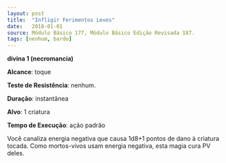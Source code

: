 ```yaml
---
layout: post
title:  "Infligir Ferimentos Leves"
date:   2018-01-01
source: Módulo Básico 177, Módulo Básico Edição Revisada 187.
tags: [nenhum, bardo]
---
```


**divina 1 (necromancia)**

**Alcance**: toque

**Teste de Resistência**: nenhum.

**Duração**: instantânea

**Alvo**: 1 criatura

**Tempo de Execução**: ação padrão

Você canaliza energia negativa que causa 1d8+1 pontos de dano à criatura tocada. Como mortos-vivos usam energia negativa, esta magia cura PV deles.
